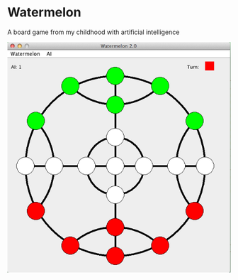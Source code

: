 # Watermelon

A board game from my childhood with artificial intelligence 

![alt tag](https://github.com/sheetsvicky/Watermelon/blob/master/snapshot.png)
